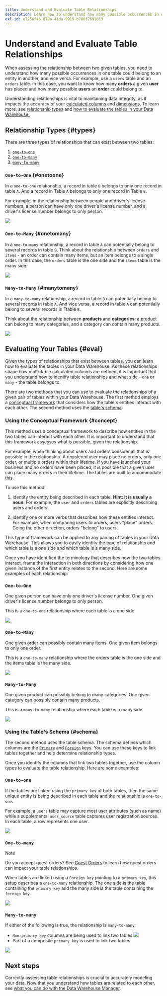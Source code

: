 ```yaml
---
title: Understand and Evaluate Table Relationships
description: Learn how to understand how many possible occurrences in one table could belong to an entity in another.
exl-id: e7256f46-879a-41da-9919-b700f2691013
---
```

# Understand and Evaluate Table Relationships

When assessing the relationship between two given tables, you need to understand how many possible occurrences in one table could belong to an entity in another, and vice versa. For example, use a `users` table and an `orders` table. In this case, you want to know how many **orders** a given **user** has placed and how many possible **users** an **order** could belong to.

Understanding relationships is vital to maintaining data integrity, as it impacts the accuracy of your [calculated columns](../data-warehouse-mgr/creating-calculated-columns.md) and [dimensions](../data-warehouse-mgr/manage-data-dimensions-metrics.md). To learn more, see [relationship types](#types) and [how to evaluate the tables in your Data Warehouse.](#eval)

## Relationship Types {#types}

There are three types of relationships that can exist between two tables:

1. [`one-to-one`](#onetoone)
1. [`one-to-many`](#onetomany)
1. [`many-to-many`](#manytomany)

### `One-to-One` {#onetoone}

In a `one-to-one` relationship, a record in table `B` belongs to only one record in table `A`. And a record in Table `A` belongs to only one record in Table `B`.

For example, in the relationship between people and driver's license numbers, a person can have only one driver's license number, and a driver's license number belongs to only person.

![](../../assets/one-to-one.png)

### `One-to-Many` {#onetomany}

In a `one-to-many` relationship, a record in table `A` can potentially belong to several records in table `B`. Think about the relationship between `orders` and `items` - an order can contain many items, but an item belongs to a single order. In this case, the `orders` table is the one side and the `items` table is the many side.

![](../../assets/one-to-many_001.png)

### `Many-to-Many` {#manytomany}

In a `many-to-many` relationship, a record in table `B` can potentially belong to several records in table `A`. And vice versa, a record in table `A` can potentially belong to several records in Ttable `B`.

Think about the relationship between **products** and **categories**: a product can belong to many categories, and a category can contain many products.

![](../../assets/many-to-many.png)

## Evaluating Your Tables {#eval}

Given the types of relationships that exist between tables, you can learn how to evaluate the tables in your Data Warehouse. As these relationships shape how multi-table calculated columns are defined, it is important that you understand how to identify table relationships and what side - `one` or `many` - the table belongs to.

There are two methods that you can use to evaluate the relationships of a given pair of tables within your Data Warehouse. The first method employs a [conceptual framework](#concept) that considers how the table's entities interact with each other. The second method uses the [table's schema](#schema).

### Using the Conceptual Framework {#concept}

This method uses a conceptual framework to describe how entities in the two tables can interact with each other. It is important to understand that this framework assesses what is possible, given the relationship.

For example, when thinking about users and orders consider all that is possible in the relationship. A registered user may place no orders, only one order, or multiple orders within their lifetime. If you have launched your business and no orders have been placed, it is possible that a given user can place many orders in their lifetime. The tables are built to accommodate this.

To use this method:

1. Identify the entity being described in each table. **Hint: it is usually a noun**. For example, the `user` and `orders` tables are explicitly describing users and orders.

1. Identify one or more verbs that describes how these entities interact. For example, when comparing users to orders, users "place" orders. Going the other direction, orders "belong" to users.

This type of framework can be applied to any pairing of tables in your Data Warehouse. This allows you to easily identify the type of relationship and which table is a one side and which table is a many side.

Once you have identified the terminology that describes how the two tables interact, frame the interaction in both directions by considering how one given instance of the first entity relates to the second. Here are some examples of each relationship:

### `One-to-One`

One given person can have only one driver's license number. One given driver's license number belongs to only person.

This is a `one-to-one` relationship where each table is a one side.

![](../../assets/one-to-one3.png)

### `One-to-Many`

One given order can possibly contain many items. One given item belongs to only one order.

This is a `one-to-many` relationship where the orders table is the one side and the items table is the many side.

![](../../assets/one-to-many3.png)

### `Many-to-Many`

One given product can possibly belong to many categories. One given category can possibly contain many products.

This is a `many-to-many` relationship where each table is a many side.

![](../../assets/many-to-many3.png)

### Using the Table's Schema {#schema}

The second method uses the table schema. The schema defines which columns are the [`Primary`](https://en.wikipedia.org/wiki/Unique_key) and [`Foreign`](https://en.wikipedia.org/wiki/Foreign_key) keys. You can use these keys to link tables together and help determine relationship types.

Once you identify the columns that link two tables together, use the column types to evaluate the table relationship. Here are some examples:

### `One-to-one`

If the tables are linked using the `primary key` of both tables, then the same unique entity is being described in each table and the relationship is `one-to-one`.

For example, a `users` table may capture most user attributes (such as name) while a supplemental `user_source` table captures user registration sources. In each table, a row represents one user.

![](../../assets/one-to-one1.png)

### `One-to-many`

>[!NOTE]
>
>Do you accept guest orders? See [Guest Orders](../data-warehouse-mgr/guest-orders.md) to learn how guest orders can impact your table relationships.

When tables are linked using a `Foreign key` pointing to a `primary key`, this setup describes a `one-to-many` relationship. The one side is the table containing the `primary key` and the many side is the table containing the `foreign key`.

![](../../assets/one-to-many1.png)

### `Many-to-many`

If either of the following is true, the relationship is `many-to-many`:

* `Non-primary key` columns are being used to link two tables
    ![](../../assets/many-to-many1.png)
* Part of a composite `primary key` is used to link two tables

![](../../assets/many-to-mnay2.png)

## Next steps

Correctly assessing table relationships is crucial to accurately modeling your data. Now that you understand how tables are related to each other, see [what you can do with the Data Warehouse Manager](../data-warehouse-mgr/tour-dwm.md).
